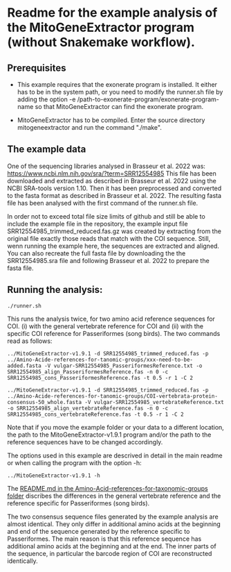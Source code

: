# Readme for the example analysis of the MitoGeneExtractor program (without Snakemake workflow).

## Prerequisites
- This example requires that the exonerate program is installed. It either has to be in the system path, or you need 
to modify the runner.sh file  by adding the
option -e /path-to-exonerate-program/exonerate-program-name so that MitoGeneExtractor can find the exonerate program.

- MitoGeneExtractor has to be compiled. Enter the source directory mitogeneextractor and run the command "./make".

## The example data
One of the sequencing libraries analysed in Brasseur et al. 2022 was:
https://www.ncbi.nlm.nih.gov/sra/?term=SRR12554985
This file has been downloaded and extracted as described in Brasseur et al. 2022 using the NCBI SRA-tools 
version 1.10. Then it has been preprocessed and converted to the fasta format as described in Brasseur et al. 2022. 
The resulting fasta file has been analysed with the first command of the runner.sh file.

In order not to exceed total file size limits of github and still be able to include the example file in the repository, the example input file SRR12554985_trimmed_reduced.fas.gz was created by extracting from the original file exactly those reads that match with the COI sequence.
Still, wenn running the example here, the sequences are extracted and aligned.
You can also recreate the full fasta file by downloading the the SRR12554985.sra file and following Brasseur et al. 2022 to prepare the fasta file.

## Running the analysis:
```{r, eval=TRUE}
./runner.sh
```

This runs the analysis twice, for two amino acid reference sequences for COI. (i) with the general vertebrate reference for COI and (ii) with the specific COI reference for Passeriformes (song birds). The two commands read as follows:

```{r, eval=TRUE}
../MitoGeneExtractor-v1.9.1 -d SRR12554985_trimmed_reduced.fas -p ../Amino-Acide-references-for-tanomic-groups/xxx-need-to-be-added.fasta -V vulgar-SRR12554985_PasseriformesReference.txt -o SRR12554985_align_PasseriformesReference.fas -n 0 -c SRR12554985_cons_PasseriformesReference.fas -t 0.5 -r 1 -C 2
```

```{r, eval=TRUE}
../MitoGeneExtractor-v1.9.1 -d SRR12554985_trimmed_reduced.fas -p ../Amino-Acide-references-for-tanomic-groups/COI-vertebrata-protein-consensus-50_whole.fasta -V vulgar-SRR12554985_vertebrateReference.txt -o SRR12554985_align_vertebrateReference.fas -n 0 -c SRR12554985_cons_vertebrateReference.fas -t 0.5 -r 1 -C 2
```

Note that if you move the example folder or your data to a different location, the path to the MitoGeneExtractor-v1.9.1 program and/or the path to the reference sequences have to be changed accordingly.

The options used in this example are descrived in detail in the main readme or when calling the program with the option -h:
```{r, eval=TRUE}
../MitoGeneExtractor-v1.9.1 -h
```

The [README.md in the Amino-Acid-references-for-taxonomic-groups folder](Amino-Acid-references-for-taxonomic-groups/README.md) discribes the differences in the general vertebrate reference and the reference specific for Passeriformes (song birds). 

The two consensus sequence files generated by the example analysis are almost identical. They only differ in additional amino acids at the beginning and end of the sequence generated by the reference specific to Passeriformes. The main reason is that this reference sequence has additional amino acids at the beginning and at the end. The inner parts of the sequence, in particular the barcode region of COI are reconstructed identically.

 

